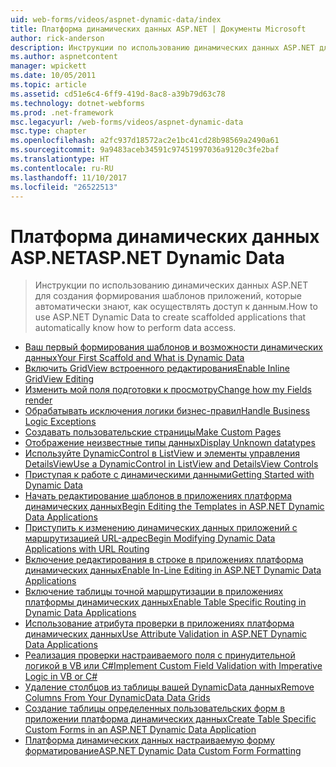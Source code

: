 ```yaml
---
uid: web-forms/videos/aspnet-dynamic-data/index
title: Платформа динамических данных ASP.NET | Документы Microsoft
author: rick-anderson
description: Инструкции по использованию динамических данных ASP.NET для создания формирования шаблонов приложений, которые автоматически знают, как осуществлять доступ к данным.
ms.author: aspnetcontent
manager: wpickett
ms.date: 10/05/2011
ms.topic: article
ms.assetid: cd51e6c4-6ff9-419d-8ac8-a39b79d63c78
ms.technology: dotnet-webforms
ms.prod: .net-framework
msc.legacyurl: /web-forms/videos/aspnet-dynamic-data
msc.type: chapter
ms.openlocfilehash: a2fc937d18572ac2e1bc41cd28b98569a2490a61
ms.sourcegitcommit: 9a9483aceb34591c97451997036a9120c3fe2baf
ms.translationtype: HT
ms.contentlocale: ru-RU
ms.lasthandoff: 11/10/2017
ms.locfileid: "26522513"
---
```

<a name="aspnet-dynamic-data"></a><span data-ttu-id="a9591-103">Платформа динамических данных ASP.NET</span><span class="sxs-lookup"><span data-stu-id="a9591-103">ASP.NET Dynamic Data</span></span>
====================
> <span data-ttu-id="a9591-104">Инструкции по использованию динамических данных ASP.NET для создания формирования шаблонов приложений, которые автоматически знают, как осуществлять доступ к данным.</span><span class="sxs-lookup"><span data-stu-id="a9591-104">How to use ASP.NET Dynamic Data to create scaffolded applications that automatically know how to perform data access.</span></span>


- [<span data-ttu-id="a9591-105">Ваш первый формирования шаблонов и возможности динамических данных</span><span class="sxs-lookup"><span data-stu-id="a9591-105">Your First Scaffold and What is Dynamic Data</span></span>](your-first-scaffold-and-what-is-dynamic-data.md)
- [<span data-ttu-id="a9591-106">Включить GridView встроенного редактирования</span><span class="sxs-lookup"><span data-stu-id="a9591-106">Enable Inline GridView Editing</span></span>](how-do-i-enable-inline-gridview-editing.md)
- [<span data-ttu-id="a9591-107">Изменить мой поля подготовки к просмотру</span><span class="sxs-lookup"><span data-stu-id="a9591-107">Change how my Fields render</span></span>](how-do-i-change-how-my-fields-render.md)
- [<span data-ttu-id="a9591-108">Обрабатывать исключения логики бизнес-правил</span><span class="sxs-lookup"><span data-stu-id="a9591-108">Handle Business Logic Exceptions</span></span>](how-do-i-handle-business-logic-exceptions.md)
- [<span data-ttu-id="a9591-109">Создавать пользовательские страницы</span><span class="sxs-lookup"><span data-stu-id="a9591-109">Make Custom Pages</span></span>](how-do-i-make-custom-pages.md)
- [<span data-ttu-id="a9591-110">Отображение неизвестные типы данных</span><span class="sxs-lookup"><span data-stu-id="a9591-110">Display Unknown datatypes</span></span>](how-do-i-display-unknown-datatypes.md)
- [<span data-ttu-id="a9591-111">Используйте DynamicControl в ListView и элементы управления DetailsView</span><span class="sxs-lookup"><span data-stu-id="a9591-111">Use a DynamicControl in ListView and DetailsView Controls</span></span>](how-do-i-use-a-dynamiccontrol-in-listview-and-detailsview-controls.md)
- [<span data-ttu-id="a9591-112">Приступая к работе с динамическими данными</span><span class="sxs-lookup"><span data-stu-id="a9591-112">Getting Started with Dynamic Data</span></span>](getting-started-with-dynamic-data.md)
- [<span data-ttu-id="a9591-113">Начать редактирование шаблонов в приложениях платформа динамических данных</span><span class="sxs-lookup"><span data-stu-id="a9591-113">Begin Editing the Templates in ASP.NET Dynamic Data Applications</span></span>](begin-editing-the-templates-in-aspnet-dynamic-data-applications.md)
- [<span data-ttu-id="a9591-114">Приступить к изменению динамических данных приложений с маршрутизацией URL-адрес</span><span class="sxs-lookup"><span data-stu-id="a9591-114">Begin Modifying Dynamic Data Applications with URL Routing</span></span>](begin-modifying-dynamic-data-applications-with-url-routing.md)
- [<span data-ttu-id="a9591-115">Включение редактирования в строке в приложениях платформа динамических данных</span><span class="sxs-lookup"><span data-stu-id="a9591-115">Enable In-Line Editing in ASP.NET Dynamic Data Applications</span></span>](enable-in-line-editing-in-aspnet-dynamic-data-applications.md)
- [<span data-ttu-id="a9591-116">Включение таблицы точной маршрутизации в приложениях платформы динамических данных</span><span class="sxs-lookup"><span data-stu-id="a9591-116">Enable Table Specific Routing in Dynamic Data Applications</span></span>](how-to-enable-table-specific-routing-in-dynamic-data-applications.md)
- [<span data-ttu-id="a9591-117">Использование атрибута проверки в приложениях платформа динамических данных</span><span class="sxs-lookup"><span data-stu-id="a9591-117">Use Attribute Validation in ASP.NET Dynamic Data Applications</span></span>](how-to-use-attribute-validation-in-aspnet-dynamic-data-applications.md)
- [<span data-ttu-id="a9591-118">Реализация проверки настраиваемого поля с принудительной логикой в VB или C#</span><span class="sxs-lookup"><span data-stu-id="a9591-118">Implement Custom Field Validation with Imperative Logic in VB or C#</span></span>](how-to-implement-custom-field-validation-with-imperative-logic-in-vb-or-c.md)
- [<span data-ttu-id="a9591-119">Удаление столбцов из таблицы вашей DynamicData данных</span><span class="sxs-lookup"><span data-stu-id="a9591-119">Remove Columns From Your DynamicData Data Grids</span></span>](how-to-remove-columns-from-your-dynamicdata-data-grids.md)
- [<span data-ttu-id="a9591-120">Создание таблицы определенных пользовательских форм в приложении платформа динамических данных</span><span class="sxs-lookup"><span data-stu-id="a9591-120">Create Table Specific Custom Forms in an ASP.NET Dynamic Data Application</span></span>](how-to-create-table-specific-custom-forms-in-an-aspnet-dynamic-data-application.md)
- [<span data-ttu-id="a9591-121">Платформа динамических данных настраиваемую форму форматирование</span><span class="sxs-lookup"><span data-stu-id="a9591-121">ASP.NET Dynamic Data Custom Form Formatting</span></span>](aspnet-dynamic-data-custom-form-formatting.md)
